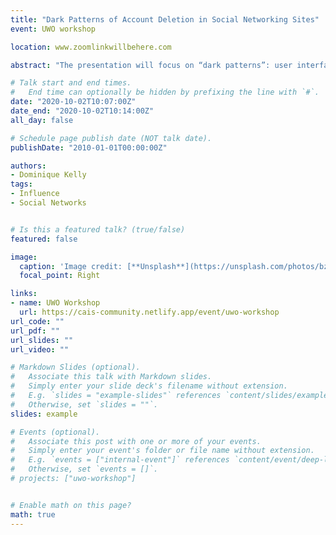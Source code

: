 ```yaml
---
title: "Dark Patterns of Account Deletion in Social Networking Sites"
event: UWO workshop

location: www.zoomlinkwillbehere.com

abstract: "The presentation will focus on “dark patterns”: user interface design techniques that attempt to manipulate users into making choices that benefit online service providers. More specifically, I will describe the early work that I have completed for a study exploring how social networking sites (SNSs) utilize dark patterns to dissuade users from deleting their accounts. In addition to summarizing the literature review and discussing the data collection process, I will present a classification scheme that identifies and organizes the various account deletion dark patterns found within a sample of popular SNSs."

# Talk start and end times.
#   End time can optionally be hidden by prefixing the line with `#`.
date: "2020-10-02T10:07:00Z"
date_end: "2020-10-02T10:14:00Z"
all_day: false

# Schedule page publish date (NOT talk date).
publishDate: "2010-01-01T00:00:00Z"

authors:
- Dominique Kelly
tags: 
- Influence
- Social Networks


# Is this a featured talk? (true/false)
featured: false

image:
  caption: 'Image credit: [**Unsplash**](https://unsplash.com/photos/bzdhc5b3Bxs)'
  focal_point: Right

links:
- name: UWO Workshop
  url: https://cais-community.netlify.app/event/uwo-workshop
url_code: ""
url_pdf: ""
url_slides: ""
url_video: ""

# Markdown Slides (optional).
#   Associate this talk with Markdown slides.
#   Simply enter your slide deck's filename without extension.
#   E.g. `slides = "example-slides"` references `content/slides/example-slides.md`.
#   Otherwise, set `slides = ""`.
slides: example

# Events (optional).
#   Associate this post with one or more of your events.
#   Simply enter your event's folder or file name without extension.
#   E.g. `events = ["internal-event"]` references `content/event/deep-learning/index.md`.
#   Otherwise, set `events = []`.
# projects: ["uwo-workshop"]


# Enable math on this page?
math: true
---
```

